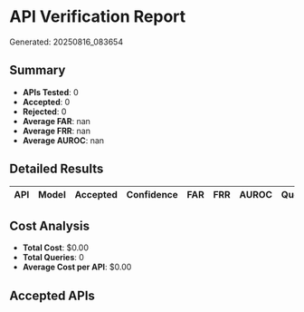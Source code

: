 # API Verification Report
Generated: 20250816_083654

## Summary
- **APIs Tested**: 0
- **Accepted**: 0
- **Rejected**: 0
- **Average FAR**: nan
- **Average FRR**: nan
- **Average AUROC**: nan

## Detailed Results

| API | Model | Accepted | Confidence | FAR | FRR | AUROC | Queries | Cost |
|-----|-------|----------|------------|-----|-----|--------|---------|------|


## Cost Analysis
- **Total Cost**: $0.00
- **Total Queries**: 0
- **Average Cost per API**: $0.00

## Accepted APIs
